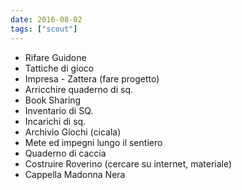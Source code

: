 ```yaml
---
date: 2016-08-02
tags: ["scout"]
---
```

- Rifare Guidone
- Tattiche di gioco
- Impresa - Zattera (fare progetto)
- Arricchire quaderno di sq.
- Book Sharing
- Inventario di SQ.
- Incarichi di sq.
- Archivio Giochi (cicala)
- Mete ed impegni lungo il sentiero
- Quaderno di caccia
- Costruire Roverino (cercare su internet, materiale)
- Cappella Madonna Nera
